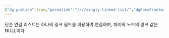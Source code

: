 ```yaml
---
{"dg-publish":true,"permalink":"////singly-linked-list/","dgPassFrontmatter":true}
---
```



단순 연결 리스트는 하나의 링크 필드를 이용하여 연결하며, 마지막 노드의 링크 값은 NULL이다
